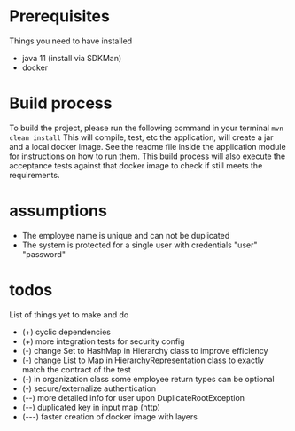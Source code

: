 # Prerequisites
Things you need to have installed
* java 11 (install via SDKMan)
* docker

# Build process
To build the project, please run the following command in your terminal
```mvn clean install```
This will compile, test, etc the application, will create a jar and a local docker image.
See the readme file inside the application module for instructions on how to run them.
This build process will also execute the acceptance tests against that docker image to check if still meets the requirements.
  
# assumptions
* The employee name is unique and can not be duplicated
* The system is protected for a single user with credentials "user" "password"

# todos
List of things yet to make and do
* (+) cyclic dependencies
* (+) more integration tests for security config
* (-) change Set to HashMap in Hierarchy class to improve efficiency
* (-) change List to Map in HierarchyRepresentation class to exactly match the contract of the test
* (-) in organization class some employee return types can be optional
* (-) secure/externalize authentication
* (--) more detailed info for user upon DuplicateRootException
* (--) duplicated key in input map (http)
* (---) faster creation of docker image with layers
